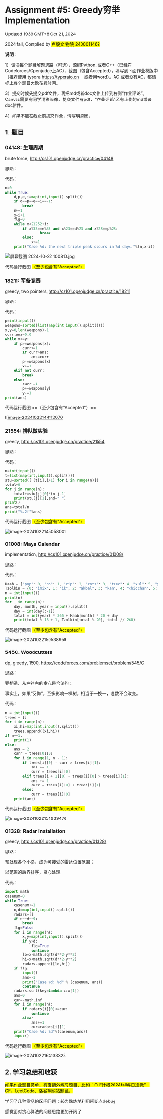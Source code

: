 # Assignment #5: Greedy穷举Implementation

Updated 1939 GMT+8 Oct 21, 2024

2024 fall, Complied by <mark>卢殷文 物院 2400011462</mark>



**说明：**

1）请把每个题目解题思路（可选），源码Python, 或者C++（已经在Codeforces/Openjudge上AC），截图（包含Accepted），填写到下面作业模版中（推荐使用 typora https://typoraio.cn ，或者用word）。AC 或者没有AC，都请标上每个题目大致花费时间。

3）提交时候先提交pdf文件，再把md或者doc文件上传到右侧“作业评论”。Canvas需要有同学清晰头像、提交文件有pdf、"作业评论"区有上传的md或者doc附件。

4）如果不能在截止前提交作业，请写明原因。



## 1. 题目

### 04148: 生理周期

brute force, http://cs101.openjudge.cn/practice/04148

思路：



代码：

```python
n=0
while True:
    d,p,e,i=map(int,input().split())
    if d==p==e==i==-1:
        break
    n+=1
    x=i+1
    flg=0
    while x<21252+i:
        if x%33==e%33 and x%23==d%23 and x%28==p%28:
                break
        else:
            x+=1
    print("Case %d: the next triple peak occurs in %d days."%(n,x-i))
```

![屏幕截图 2024-10-22 100810.jpg](https://github.com/lywlucas/lucasrepository/blob/assignment-5/%E5%B1%8F%E5%B9%95%E6%88%AA%E5%9B%BE%202024-10-22%20100810.jpg)

代码运行截图 <mark>（至少包含有"Accepted"）</mark>





### 18211: 军备竞赛

greedy, two pointers, http://cs101.openjudge.cn/practice/18211

思路：



代码：

```python
p=int(input())
weapons=sorted(list(map(int,input().split())))
x,y=0,len(weapons)-1
curr,ans=0,0
while x<=y:
    if p>=weapons[x]:
        curr+=1
        if curr>ans:
            ans=curr
        p-=weapons[x]
        x+=1
    elif not curr:
        break
    else:
        curr-=1
        p+=weapons[y]
        y-=1
print(ans)
```



代码运行截图 ==（至少包含有"Accepted"）==

![[image-20241022144112070](https://github.com/lywlucas/lucasrepository/blob/assignment-5/%E5%B1%8F%E5%B9%95%E6%88%AA%E5%9B%BE%202024-10-22%20144057.jpg)



### 21554: 排队做实验

greedy, http://cs101.openjudge.cn/practice/21554

思路：



代码：

```python
n=int(input())
t=list(map(int,input().split()))
stu=sorted([ (t[i],i+1) for i in range(n)])
total=0
for j in range(n):
    total+=stu[j][0]*(n-j-1)
    print(stu[j][1],end=" ")
print()
ans=total/n
print("%.2f"%ans)

```



代码运行截图 <mark>（至少包含有"Accepted"）</mark>

![image-20241022145058001](C:\Users\ThinkPad\AppData\Roaming\Typora\typora-user-images\image-20241022145058001.png)



### 01008: Maya Calendar

implementation, http://cs101.openjudge.cn/practice/01008/

思路：



代码：

```python
Haab = {"pop": 0, "no": 1, "zip": 2, "zotz": 3, "tzec": 4, "xul": 5, "yoxkin": 6, "mol": 7, "chen": 8, "yax": 9, "zac": 10, "ceh": 11, "mac": 12, "kankin": 13, "muan": 14, "pax": 15, "koyab": 16, "cumhu": 17, "uayet": 18}
Tzolkin = {0: "imix", 1: "ik", 2: "akbal", 3: "kan", 4: "chicchan", 5: "cimi", 6: "manik", 7: "lamat", 8: "muluk", 9: "ok", 10: "chuen", 11: "eb", 12: "ben", 13: "ix", 14: "mem", 15: "cib", 16: "caban", 17: "eznab", 18: "canac", 19: "ahau"}
n = int(input())
print(n)
for _ in range(n):
    day, month, year = input().split()
    day = int(day[:-1])
    total = int(year) * 365 + Haab[month] * 20 + day
    print(total % 13 + 1, Tzolkin[total % 20], total // 260)
```



代码运行截图 <mark>（至少包含有"Accepted"）</mark>

![image-20241022150538959](C:\Users\ThinkPad\AppData\Roaming\Typora\typora-user-images\image-20241022150538959.png)



### 545C. Woodcutters

dp, greedy, 1500, https://codeforces.com/problemset/problem/545/C

思路：

要想通，从左往右的贪心是合法的；

事实上，如果“反悔”，至多影响一棵树，相当于一换一，总数不会改变。

代码：

```python
n = int(input())
trees = []
for i in range(n):
    xi,hi=map(int,input().split())
    trees.append((xi,hi))
if n==1:
    print(1)
else:
    ans = 2
    curr = trees[0][0]
    for i in range(1, n - 1):
        if trees[i][0] - curr > trees[i][1]:
            ans += 1
            curr = trees[i][0]
        elif trees[i + 1][0] - trees[i][0] > trees[i][1]:
            ans += 1
            curr = trees[i][0] + trees[i][1]
        else:
            curr = trees[i][0]
    print(ans)
```



代码运行截图 <mark>（至少包含有"Accepted"）</mark>

![image-20241022154939476](C:\Users\ThinkPad\AppData\Roaming\Typora\typora-user-images\image-20241022154939476.png)



### 01328: Radar Installation

greedy, http://cs101.openjudge.cn/practice/01328/

思路：

预处理各个小岛，成为可接受的雷达位置范围；

以范围的后界排序，贪心处理

代码：

```python
import math
casenum=0
while True:
    casenum+=1
    n,d=map(int,input().split())
    radars=[]
    if n==d==0:
        break
    flg=False
    for i in range(n):
        x,y=map(int,input().split())
        if y>d:
            flg=True
            continue
        lo=x-math.sqrt(d**2-y**2)
        hi=x+math.sqrt(d**2-y**2)
        radars.append([lo,hi])
    if flg:
        input()
        ans=-1
        print("Case %d: %d" % (casenum, ans))
        continue
    radars.sort(key=lambda x:x[1])
    ans=0
    cur=-math.inf
    for i in range(n):
        if radars[i][0]<=cur:
            continue
        else:
            ans+=1
            cur=radars[i][1]
    print("Case %d: %d"%(casenum,ans))
    input()
```



代码运行截图 <mark>（至少包含有"Accepted"）</mark>

![image-20241022164133323](C:\Users\ThinkPad\AppData\Roaming\Typora\typora-user-images\image-20241022164133323.png)



## 2. 学习总结和收获

<mark>如果作业题目简单，有否额外练习题目，比如：OJ“计概2024fall每日选做”、CF、LeetCode、洛谷等网站题目。</mark>

学习了几种常见的区间问题；较为熟练地利用间断点debug

感觉面对贪心算法的问题思路更加开阔了



